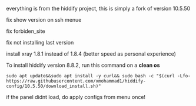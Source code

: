 everything is from the hiddify project, this is simply a fork of version 10.5.50

fix show version on ssh menue

fix forbiden_site

fix not installing last version

install xray 1.8.1 instead of 1.8.4 (better speed as personal experience)

To install hiddify version 8.8.2, run this command on a <b>clean os</b>

```
sudo apt update&&sudo apt install -y curl&& sudo bash -c "$(curl -Lfo- https://raw.githubusercontent.com/xmohammad1/hiddify-config/10.5.50/download_install.sh)"
```

if the panel didnt load, do apply configs from menu once!


